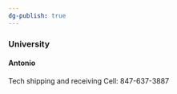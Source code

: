 ```yaml
---
dg-publish: true
---
```

### University
#### Antonio
Tech shipping and receiving
Cell: 847-637-3887